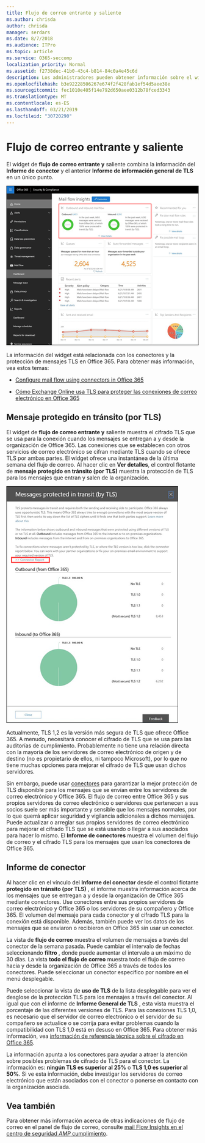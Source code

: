 ```yaml
---
title: Flujo de correo entrante y saliente
ms.author: chrisda
author: chrisda
manager: serdars
ms.date: 8/7/2018
ms.audience: ITPro
ms.topic: article
ms.service: O365-seccomp
localization_priority: Normal
ms.assetid: f2738dec-41b0-43c4-b814-84c0a4e45c6d
description: Los administradores pueden obtener información sobre el widget de flujo de correo entrante y saliente en el panel de flujo de correo en el centro de seguridad & cumplimiento de Office 365.
ms.openlocfilehash: b3e92228506267e674f2f428fab1ef54d5aee38e
ms.sourcegitcommit: fec1010e405f14e792d650aee0312b78fced3343
ms.translationtype: MT
ms.contentlocale: es-ES
ms.lasthandoff: 03/21/2019
ms.locfileid: "30720290"
---
```

# <a name="outbound-and-inbound-mail-flow"></a>Flujo de correo entrante y saliente

El widget de **flujo de correo entrante y** saliente combina la información del **Informe de conector** y el anterior **Informe de información general de TLS** en un único punto.

![El informe de flujo de correo entrante y saliente en el panel de flujo de correo en el centro de seguridad & cumplimiento de Office 365](media/2c591d1c-bad6-4b72-890e-f8fdfd4f447a.png)

La información del widget está relacionada con los conectores y la protección de mensajes TLS en Office 365. Para obtener más información, vea estos temas:

- [Configure mail flow using connectors in Office 365](https://technet.microsoft.com/library/ms.exch.eac.connectorselection.aspx)

- [Cómo Exchange Online usa TLS para proteger las conexiones de correo electrónico en Office 365](https://support.office.com/article/4CDE0CDA-3430-4DC0-B489-F2C0736C929F)

## <a name="message-protected-in-transit-by-tls"></a>Mensaje protegido en tránsito (por TLS)

El widget de **flujo de correo entrante y** saliente muestra el cifrado TLS que se usa para la conexión cuando los mensajes se entregan a y desde la organización de Office 365. Las conexiones que se establecen con otros servicios de correo electrónico se cifran mediante TLS cuando se ofrece TLS por ambas partes. El widget ofrece una instantánea de la última semana del flujo de correo. Al hacer clic en **Ver detalles**, el control flotante de **mensaje protegido en tránsito (por TLS)** muestra la protección de TLS para los mensajes que entran y salen de la organización.

![El control flotante mensajes protegidos en tránsito (por TLS) en el centro de seguridad & cumplimiento de Office 365](media/825aa74c-413d-4141-8e3c-dfe68ae78eed.png)

Actualmente, TLS 1,2 es la versión más segura de TLS que ofrece Office 365. A menudo, necesitará conocer el cifrado de TLS que se usa para las auditorías de cumplimiento. Probablemente no tiene una relación directa con la mayoría de los servidores de correo electrónico de origen y de destino (no es propietario de ellos, ni tampoco Microsoft), por lo que no tiene muchas opciones para mejorar el cifrado de TLS que usan dichos servidores.

Sin embargo, puede usar [conectores](https://technet.microsoft.com/library/ms.exch.eac.connectorselection.aspx) para garantizar la mejor protección de TLS disponible para los mensajes que se envían entre los servidores de correo electrónico y Office 365. El flujo de correo entre Office 365 y sus propios servidores de correo electrónico o servidores que pertenecen a sus socios suele ser más importante y sensible que los mensajes normales, por lo que querrá aplicar seguridad y vigilancia adicionales a dichos mensajes. Puede actualizar o arreglar sus propios servidores de correo electrónico para mejorar el cifrado TLS que se está usando o llegar a sus asociados para hacer lo mismo. El **Informe de conectores** muestra el volumen del flujo de correo y el cifrado TLS para los mensajes que usan los conectores de Office 365.

## <a name="connector-report"></a>Informe de conector

Al hacer clic en el vínculo del **Informe del conector** desde el control flotante **protegido en tránsito (por TLS)** , el informe muestra información acerca de los mensajes que se entregan a y desde la organización de Office 365 mediante conectores. Use conectores entre sus propios servidores de correo electrónico y Office 365 o los servidores de su compañero y Office 365. El volumen del mensaje para cada conector y el cifrado TLS para la conexión está disponible. Además, también puede ver los datos de los mensajes que se enviaron o recibieron en Office 365 sin usar un conector.

La vista de **flujo de correo** muestra el volumen de mensajes a través del conector de la semana pasada. Puede cambiar el intervalo de fechas seleccionando **filtro** , donde puede aumentar el intervalo a un máximo de 30 días. La vista **todo el flujo de correo** muestra todo el flujo de correo hacia y desde la organización de Office 365 a través de todos los conectores. Puede seleccionar un conector específico por nombre en el menú desplegable.

Puede seleccionar la vista de **uso de TLS** de la lista desplegable para ver el desglose de la protección TLS para los mensajes a través del conector. Al igual que con el informe de **Informe General de TLS** , esta vista muestra el porcentaje de las diferentes versiones de TLS. Para las conexiones TLS 1,0, es necesario que el servidor de correo electrónico o el servidor de su compañero se actualice o se corrija para evitar problemas cuando la compatibilidad con TLS 1,0 está en desuso en Office 365. Para obtener más información, vea [información de referencia técnica sobre el cifrado en Office 365](https://support.office.com/article/862cbe93-4268-4ef9-ba79-277545ecf221).

La información apunta a los conectores para ayudar a atraer la atención sobre posibles problemas de cifrado de TLS para el conector. La información es: **ningún TLS es superior al 25%** o **TLS 1,0 es superior al 50%**. Si ve esta información, debe investigar los servidores de correo electrónico que están asociados con el conector o ponerse en contacto con la organización asociada.

## <a name="see-also"></a>Vea también

Para obtener más información acerca de otras indicaciones de flujo de correo en el panel de flujo de correo, consulte [mail Flow Insights en el centro de seguridad _AMP_ cumplimiento](mail-flow-insights.md).
